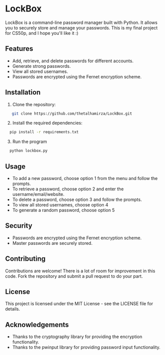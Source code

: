 # LockBox

LockBox is a command-line password manager built with Python. It allows you to securely store and manage your passwords. This is my final project for CS50p, and I hope you'll like it :)

## Features

- Add, retrieve, and delete passwords for different accounts.
- Generate strong passwords.
- View all stored usernames.
- Passwords are encrypted using the Fernet encryption scheme.

## Installation

1. Clone the repository:
```sh
   git clone https://github.com/thetalhamirza/LockBox.git
```
2. Install the required dependencies:
```sh
  pip install -r requirements.txt
```
3. Run the program
```sh
  python lockbox.py
```


## Usage
- To add a new password, choose option 1 from the menu and follow the prompts.
- To retrieve a password, choose option 2 and enter the username/email/website.
- To delete a password, choose option 3 and follow the prompts.
- To view all stored usernames, choose option 4
- To generate a random password, choose option 5

## Security
- Passwords are encrypted using the Fernet encryption scheme.
- Master passwords are securely stored.

## Contributing

Contributions are welcome! There is a lot of room for improvement in this code.
Fork the repository and submit a pull request to do your part.

## License
This project is licensed under the MIT License - see the LICENSE file for details.

## Acknowledgements
- Thanks to the cryptography library for providing the encryption functionality.
- Thanks to the pwinput library for providing password input functionality.
